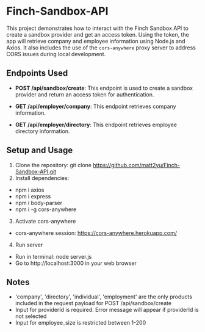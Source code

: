 # Finch-Sandbox-API

This project demonstrates how to interact with the Finch Sandbox API to create a sandbox provider and get an access token. Using the token, the app will retrieve company and employee information using Node.js and Axios. It also includes the use of the `cors-anywhere` proxy server to address CORS issues during local development.

## Endpoints Used

- **POST /api/sandbox/create**: This endpoint is used to create a sandbox provider and return an access token for authentication.

- **GET /api/employer/company**: This endpoint retrieves company information.

- **GET /api/employer/directory**: This endpoint retrieves employee directory information.

## Setup and Usage

1. Clone the repository:
git clone <https://github.com/matt2yu/Finch-Sandbox-API.git>
2. Install dependencies:
  - npm i axios
  - npm i express
  - npm i body-parser
  - npm i -g cors-anywhere
3. Activate cors-anywhere
  - cors-anywhere session: https://cors-anywhere.herokuapp.com/
4. Run server
  - Run in terminal: node server.js
  - Go to http://localhost:3000 in your web browser

## Notes
- 'company', 'directory', 'individual', 'employment' are the only products included in the request payload for POST /api/sandbox/create
- Input for providerId is required. Error message will appear if providerId is not selected
- Input for employee_size is restricted between 1-200
  
